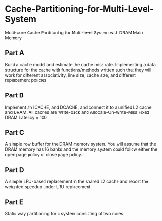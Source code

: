 # Cache-Partitioning-for-Multi-Level-System
Multi-core Cache Partitioning for Multi-level System with DRAM Main Memory

## Part A

Build a cache model and estimate the cache miss rate. Implementing a data structure for the cache with functions/methods written such that they will work for different associativity, line size, cache size, and different replacement policies 

## Part B

Implement an ICACHE, and DCACHE, and connect it to a unified L2 cache and DRAM. All caches are Write-back and Allocate-On-Write-Miss 
Fixed DRAM Latency = 100 

## Part C

A simple row buffer for the DRAM memory system. You will assume that the DRAM memory has 16 banks and the memory system could follow either the open page policy or close page policy.

## Part D

A simple LRU-based replacement in the shared L2 cache and report the weighted speedup under LRU replacement.

## Part E

Static way partitioning for a system consisting of two cores.
